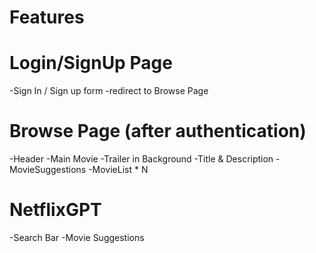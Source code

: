 # Features

# Login/SignUp Page

-Sign In / Sign up form
-redirect to Browse Page

# Browse Page (after authentication)

-Header
-Main Movie
-Trailer in Background
-Title & Description
-MovieSuggestions
-MovieList \* N

# NetflixGPT

-Search Bar
-Movie Suggestions
